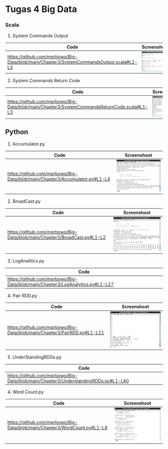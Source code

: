 # Tugas 4 Big Data

### Scala

1. System Commands Output

| Code             | Screenshoot                                                                |
| ----------------- | ------------------------------------------------------------------ |
| https://github.com/mprbowo/Big-Data/blob/main/Chapter3/SystemCommandsOutput.scala#L1-L3 | ![gambar](https://github.com/mprbowo/Big-Data/blob/main/Screenshot%20(1).png) |

2. System Commands Return Code

| Code             | Screenshoot                                                                |
| ----------------- | ------------------------------------------------------------------ |
| https://github.com/mprbowo/Big-Data/blob/main/Chapter3/SystemCommandsReturnCode.scala#L1-L3 | ![gambar](https://github.com/mprbowo/Big-Data/blob/main/Screenshot%20(2).png) |

## Python

1. Accumulator.py

| Code             | Screenshoot                                                                |
| ----------------- | ------------------------------------------------------------------ |
| https://github.com/mprbowo/Big-Data/blob/main/Chapter3/Accumulator.py#L1-L4 | ![gambar](https://github.com/mprbowo/Big-Data/blob/main/Screenshot%20(3).png) |

2. BroadCast.py

| Code             | Screenshoot                                                                |
| ----------------- | ------------------------------------------------------------------ |
| https://github.com/mprbowo/Big-Data/blob/main/Chapter3/BroadCast.py#L1-L2 | ![gambar](https://github.com/mprbowo/Big-Data/blob/main/Screenshot%20(4).png) |

3. LogAnalitics.py

| Code             |
| ----------------- |
| https://github.com/mprbowo/Big-Data/blob/main/Chapter3/LogAnalytics.py#L1-L27 |  |

4. Pair RDD.py

| Code             | Screenshoot 
| ----------------- | ------------------------------------------------------------------ |
| https://github.com/mprbowo/Big-Data/blob/main/Chapter3/PairRDD.py#L1-L11 | ![gambar](https://github.com/mprbowo/Big-Data/blob/main/Screenshot%20(5).png) |

5. UnderStandingRDDs.py

| Code             |
| ----------------- |
| https://github.com/mprbowo/Big-Data/blob/main/Chapter3/UnderstandingRDDs.py#L1-L40 |  |

4. Word Count.py

| Code             | Screenshoot 
| ----------------- | ------------------------------------------------------------------ |
|https://github.com/mprbowo/Big-Data/blob/main/Chapter3/WordCount.py#L1-L8 | ![gambar](https://github.com/mprbowo/Big-Data/blob/main/Screenshot%20(6).png) |
